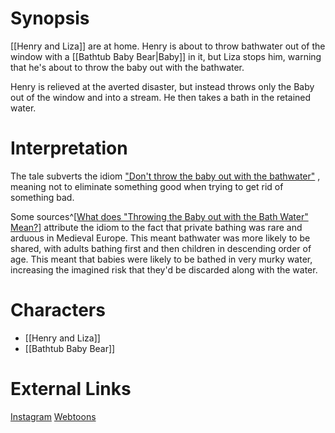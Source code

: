 # Synopsis
[[Henry and Liza]] are at home. Henry is about to throw bathwater out of the window with a [[Bathtub Baby Bear|Baby]] in it, but Liza stops him, warning that he's about to throw the baby out with the bathwater.

Henry is relieved at the averted disaster, but instead throws only the Baby out of the window and into a stream. He then takes a bath in the retained water.

# Interpretation
The tale subverts the idiom ["Don't throw the baby out with the bathwater"](https://en.m.wikipedia.org/wiki/Don%27t_throw_the_baby_out_with_the_bathwater) , meaning not to eliminate something good when trying to get rid of something bad.

Some sources^[[What does "Throwing the Baby out with the Bath Water" Mean?](https://www.languagehumanities.org/what-does-throwing-the-baby-out-with-the-bath-water-mean.htm)] attribute the idiom to the fact that private bathing was rare and arduous in Medieval Europe. This meant bathwater was more likely to be shared, with adults bathing first and then children in descending order of age. This meant that babies were likely to be bathed in very murky water, increasing the imagined risk that they'd be discarded along with the water.

# Characters
* [[Henry and Liza]]
* [[Bathtub Baby Bear]]

# External Links
[Instagram](https://www.instagram.com/p/B2i6RANgMZh/?igshid=YmMyMTA2M2Y=)
[Webtoons](https://www.webtoons.com/en/challenge/twistwood-tales/3-a-near-disaster/viewer?title_no=344740&episode_no=3)